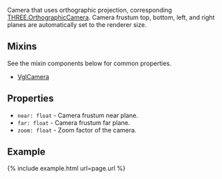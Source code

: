 Camera that uses orthographic projection, corresponding [THREE.OrthographicCamera](https://threejs.org/docs/index.html#api/cameras/OrthographicCamera). Camera frustum top, bottom, left, and right planes are automatically set to the renderer size.

## Mixins
See the mixin components below for common properties.
* [VglCamera](vgl-camera)

## Properties
* `near: float` - Camera frustum near plane.
* `far: float` - Camera frustum far plane.
* `zoom: float` - Zoom factor of the camera.

## Example
{% include example.html url=page.url %}
